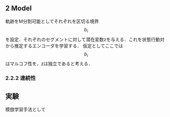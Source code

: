 ## 2 Model
軌跡をM分割可能としてそれぞれを区切る境界$$b_i$$を設定．それぞれのセグメントに対して潜在変数zを与える．これを状態行動対から推定するエンコーダを学習する．
仮定としてここでは$$b_i$$はマルコフ性を，zは独立であると考える．

### 2.2.2 連続性


## 実験
模倣学習手法として